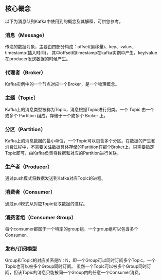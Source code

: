 ## 核心概念
以下为消息队列Kafka中使用到的概念及其解释，可供您参考。



### 消息（Message）
传递的数据对象，主要由四部分构成：offset(偏移量)、key、value、timestamp(插入时间)， 其中offset和timestamp在kafka实例中产生，key/value在producer发送数据的时候产生。

### 代理者（Broker） 
Kafka实例中的一个节点对应一个Broker，是一个物理概念。

### 主题（Topic） 
Kafka上的消息类型被称为Topic，消息根据Topic进行归类。一个 Topic 由一个或多个 Partition 组成，存储于一个或多个 Broker 上。

### 分区（Partition）
Kafka上的消息数据的最小单位，一个Topic可以包含多个分区。在数据的产生和消费过程中，不需要关注数据具体存储的Partition在那个Broker上，只需要指定Topic即可，由Kafka负责将数据和对应的Partition进行关联。

### 生产者（Producer）
通过push模式将数据发送到Kafka对应Topic的进程。

### 消费者（Consumer）
通过pull模式从对应Topic获取数据的进程。

### 消费者组（Consumer Group）
每个consumer都属于一个特定的group组，一个group组可以包含多个Consumer。

### 发布/订阅模型
Group和Topic的对应关系是N : N，即一个Group可以同时订阅多个Topic，一个Topic也可以被多个Group同时订阅。
虽然一个Topic可以被多个Group同时订阅，但该Topic的消息只能被同一个Group内的任意一个Consumer消费。
